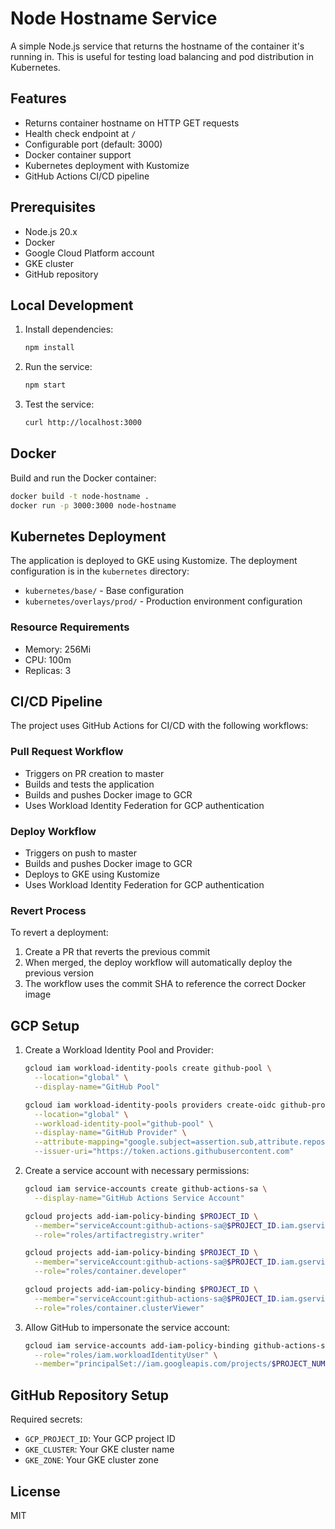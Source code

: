 # Node Hostname Service

A simple Node.js service that returns the hostname of the container it's running in. This is useful for testing load balancing and pod distribution in Kubernetes.

## Features

- Returns container hostname on HTTP GET requests
- Health check endpoint at `/`
- Configurable port (default: 3000)
- Docker container support
- Kubernetes deployment with Kustomize
- GitHub Actions CI/CD pipeline

## Prerequisites

- Node.js 20.x
- Docker
- Google Cloud Platform account
- GKE cluster
- GitHub repository

## Local Development

1. Install dependencies:
   ```bash
   npm install
   ```

2. Run the service:
   ```bash
   npm start
   ```

3. Test the service:
   ```bash
   curl http://localhost:3000
   ```

## Docker

Build and run the Docker container:

```bash
docker build -t node-hostname .
docker run -p 3000:3000 node-hostname
```

## Kubernetes Deployment

The application is deployed to GKE using Kustomize. The deployment configuration is in the `kubernetes` directory:

- `kubernetes/base/` - Base configuration
- `kubernetes/overlays/prod/` - Production environment configuration

### Resource Requirements

- Memory: 256Mi
- CPU: 100m
- Replicas: 3

## CI/CD Pipeline

The project uses GitHub Actions for CI/CD with the following workflows:

### Pull Request Workflow

- Triggers on PR creation to master
- Builds and tests the application
- Builds and pushes Docker image to GCR
- Uses Workload Identity Federation for GCP authentication

### Deploy Workflow

- Triggers on push to master
- Builds and pushes Docker image to GCR
- Deploys to GKE using Kustomize
- Uses Workload Identity Federation for GCP authentication

### Revert Process

To revert a deployment:
1. Create a PR that reverts the previous commit
2. When merged, the deploy workflow will automatically deploy the previous version
3. The workflow uses the commit SHA to reference the correct Docker image

## GCP Setup

1. Create a Workload Identity Pool and Provider:
   ```bash
   gcloud iam workload-identity-pools create github-pool \
     --location="global" \
     --display-name="GitHub Pool"

   gcloud iam workload-identity-pools providers create-oidc github-provider \
     --location="global" \
     --workload-identity-pool="github-pool" \
     --display-name="GitHub Provider" \
     --attribute-mapping="google.subject=assertion.sub,attribute.repository=assertion.repository,attribute.actor=assertion.actor,attribute.repository_owner=assertion.repository_owner" \
     --issuer-uri="https://token.actions.githubusercontent.com"
   ```

2. Create a service account with necessary permissions:
   ```bash
   gcloud iam service-accounts create github-actions-sa \
     --display-name="GitHub Actions Service Account"

   gcloud projects add-iam-policy-binding $PROJECT_ID \
     --member="serviceAccount:github-actions-sa@$PROJECT_ID.iam.gserviceaccount.com" \
     --role="roles/artifactregistry.writer"

   gcloud projects add-iam-policy-binding $PROJECT_ID \
     --member="serviceAccount:github-actions-sa@$PROJECT_ID.iam.gserviceaccount.com" \
     --role="roles/container.developer"

   gcloud projects add-iam-policy-binding $PROJECT_ID \
     --member="serviceAccount:github-actions-sa@$PROJECT_ID.iam.gserviceaccount.com" \
     --role="roles/container.clusterViewer"
   ```

3. Allow GitHub to impersonate the service account:
   ```bash
   gcloud iam service-accounts add-iam-policy-binding github-actions-sa@$PROJECT_ID.iam.gserviceaccount.com \
     --role="roles/iam.workloadIdentityUser" \
     --member="principalSet://iam.googleapis.com/projects/$PROJECT_NUMBER/locations/global/workloadIdentityPools/github-pool/attribute.repository/$REPO_OWNER/$REPO_NAME"
   ```

## GitHub Repository Setup

Required secrets:
- `GCP_PROJECT_ID`: Your GCP project ID
- `GKE_CLUSTER`: Your GKE cluster name
- `GKE_ZONE`: Your GKE cluster zone

## License

MIT